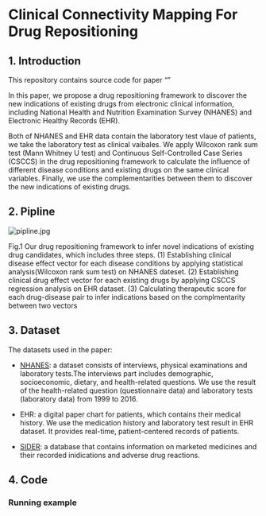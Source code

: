 # Clinical Connectivity Mapping For Drug Repositioning
## 1. Introduction 
This repository contains source code for paper “”

In this paper, we propose a drug repositioning framework to discover the new indications of existing drugs from electronic 
clinical information, including National Health and Nutrition Examination Survey (NHANES) and Electronic Healthy Records (EHR). 

Both of NHANES and EHR data contain the laboratory test vlaue of patients, we take the laboratory test as clinical vaibales. 
We apply Wilcoxon rank sum test (Mann Whitney U test) and Continuous Self-Controlled Case Series (CSCCS) in the drug repositioning 
framework to calculate the influence of different disease conditions and existing drugs on the same clinical variables. Finally,
we use the complementarities between them to discover the new indications of existing drugs. 


## 2. Pipline

![pipline.jpg](https://github.com/HoytWen/CCM-Drug-Repositioning/blob/master/pipline.jpg)

Fig.1 Our drug repositioning framework to infer novel indications of existing drug candidates, which includes three steps. 
(1) Establishing clinical disease effect vector for each disease conditions by applying statistical analysis(Wilcoxon rank sum test) on NHANES dateset.
(2) Establishing clinical drug effect vector for each existing drugs by applying CSCCS regression analysis on EHR dataset. 
(3) Calculating therapeutic score for each drug-disease pair to infer indications based on the complmentarity between two vectors 

## 3. Dataset

The datasets used in the paper:

+ [NHANES](https://wwwn.cdc.gov/nchs/nhanes/Default.aspx): a dataset consists of interviews, physical examinations and laboratory tests.The interviews part includes demographic, socioeconomic, dietary, and health-related questions. We use the result of the health-related question (questionnaire data) and laboratory tests (laboratory data) from 1999 to 2016. 

+ EHR: a digital paper chart for patients, which contains their medical history. We use the medication history and laboratory test result in EHR dataset. It provides real-time, patient-centered records of patients. 

+ [SIDER](http://sideeffects.embl.de): a database that contains information on marketed medicines and their recorded inidications and adverse drug reactions. 

## 4. Code
### Running example 
